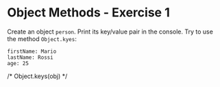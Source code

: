 # Object Methods - Exercise 1

Create an object `person`. Print its key/value pair in the console. Try to use the method `Object.kyes`:

```
firstName: Mario
lastName: Rossi
age: 25
```
/* Object.keys(obj) */
